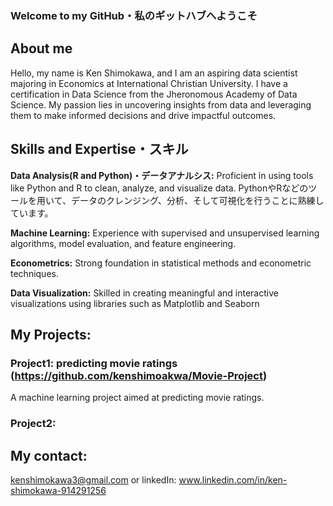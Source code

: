 ### Welcome to my GitHub・私のギットハブへようこそ

## About me
Hello, my name is Ken Shimokawa, and I am an aspiring data scientist majoring in Economics at International Christian University. I have a certification in Data Science from the Jheronomous Academy of Data Science. My passion lies in uncovering insights from data and leveraging them to make informed decisions and drive impactful outcomes.

## Skills and Expertise・スキル

**Data Analysis(R and Python)・データアナルシス:** Proficient in using tools like Python and R to clean, analyze, and visualize data. 
PythonやRなどのツールを用いて、データのクレンジング、分析、そして可視化を行うことに熟練しています。

**Machine Learning:** Experience with supervised and unsupervised learning algorithms, model evaluation, and feature engineering.

**Econometrics:** Strong foundation in statistical methods and econometric techniques.

**Data Visualization:** Skilled in creating meaningful and interactive visualizations using libraries such as Matplotlib and Seaborn

## My Projects:

### Project1: predicting movie ratings (https://github.com/kenshimoakwa/Movie-Project)
A machine learning project aimed at predicting movie ratings.

### Project2: 


## My contact:
kenshimokawa3@gmail.com or linkedIn: www.linkedin.com/in/ken-shimokawa-914291256
<!--
**kenshimoakwa/kenshimoakwa** is a ✨ _special_ ✨ repository because its `README.md` (this file) appears on your GitHub profile.

Here are some ideas to get you started:

- 🔭 I’m currently working on ...
- 🌱 I’m currently learning ...
- 👯 I’m looking to collaborate on ...
- 🤔 I’m looking for help with ...
- 💬 Ask me about ...
- 📫 How to reach me: ...
- 😄 Pronouns: ...
- ⚡ Fun fact: ...
-->
